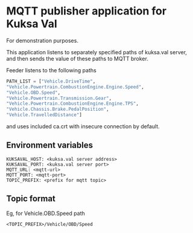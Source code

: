 # MQTT publisher application for Kuksa Val
For demonstration purposes.

This application listens to separately specified paths of kuksa.val server, and then sends the value of these paths to MQTT broker.

Feeder listens to the following paths

```python
PATH_LIST = ["Vehicle.DriveTime", 
"Vehicle.Powertrain.CombustionEngine.Engine.Speed", 
"Vehicle.OBD.Speed",
"Vehicle.Powertrain.Transmission.Gear",
"Vehicle.Powertrain.CombustionEngine.Engine.TPS",
"Vehicle.Chassis.Brake.PedalPosition",
"Vehicle.TravelledDistance"]
```

and uses included ca.crt with insecure connection by default.

## Environment variables
```
KUKSAVAL_HOST: <kuksa.val server address>
KUKSAVAL_PORT: <kuksa.val server port>
MQTT_URL: <mqtt-url>
MQTT_PORT: <mqtt-port>
TOPIC_PREFIX: <prefix for mqtt topic>
```

## Topic format

Eg, for Vehicle.OBD.Speed path

```
<TOPIC_PREFIX>/Vehicle/OBD/Speed
```